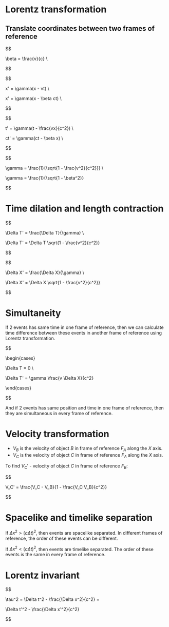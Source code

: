# Lorentz transformation

## Translate coordinates between two frames of reference

$$

\beta = \frac{v}{c} \\

$$

$$

x' = \gamma(x - vt) \\

x' = \gamma(x - \beta ct) \\

$$

$$

t' = \gamma(t - \frac{vx}{c^2}) \\

ct' = \gamma(ct - \beta x) \\

$$

$$

\gamma = \frac{1}{\sqrt{1 - \frac{v^2}{c^2}}} \\

\gamma = \frac{1}{\sqrt{1 - \beta^2}}

$$

# Time dilation and length contraction

$$

\Delta T' = \frac{\Delta T}{\gamma} \\

\Delta T' = \Delta T \sqrt{1 - \frac{v^2}{c^2}}

$$

$$

\Delta X' = \frac{\Delta X}{\gamma} \\

\Delta X' = \Delta X \sqrt{1 - \frac{v^2}{c^2}}

$$

# Simultaneity

If 2 events has same time in one frame of reference, then we can calculate time
difference between these events in another frame of reference using Lorentz
transformation.

$$

\begin{cases}

\Delta T = 0 \\

\Delta T' = \gamma \frac{v \Delta X}{c^2}

\end{cases}

$$

And if 2 events has same position and time in one frame of reference, then they
are simultaneous in every frame of reference.

# Velocity transformation

- $V_B$ is the velocity of object $B$ in frame of reference $F_A$ along the $X$
  axis.
- $V_C$ is the velocity of object $C$ in frame of reference $F_A$ along the $X$
  axis.

To find $V_C'$ - velocity of object $C$ in frame of reference $F_B$:

$$

V_C' = \frac{V_C - V_B}{1 - \frac{V_C V_B}{c^2}}

$$

# Spacelike and timelike separation

If $\Delta x^2 > (c \Delta t)^2$, then events are spacelike separated. In
different frames of reference, the order of these events can be different.

If $\Delta x^2 < (c \Delta t)^2$, then events are timelike separated. The order
of these events is the same in every frame of reference.

# Lorentz invariant

$$

\tau^2 = \Delta t^2 - \frac{\Delta x^2}{c^2} =

\Delta t'^2 - \frac{\Delta x'^2}{c^2}

$$
